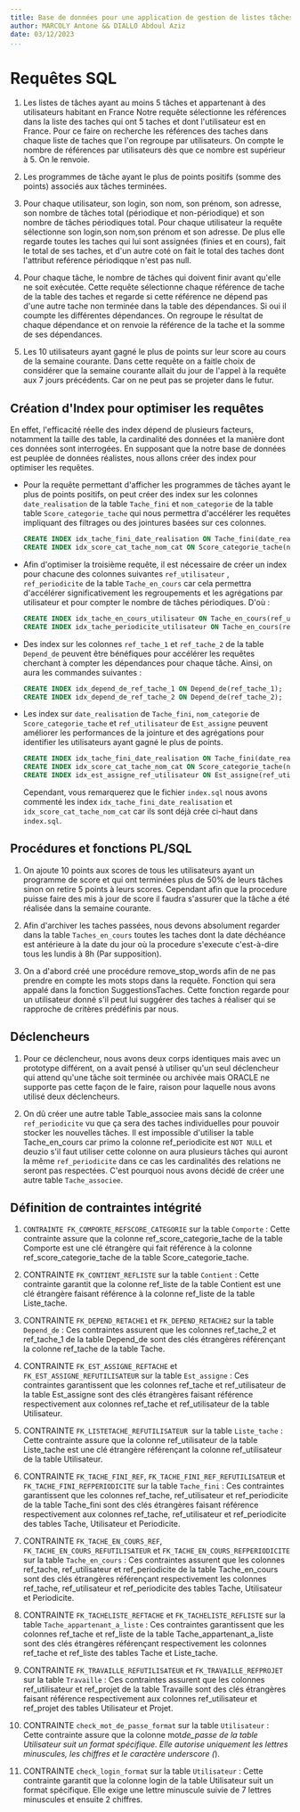 ```yaml
---
title: Base de données pour une application de gestion de listes tâches (<<to-do>> list).
author: MARCOLY Antone && DIALLO Abdoul Aziz
date: 03/12/2023
...
```


# Requêtes SQL

1. Les listes de tâches ayant au moins 5 tâches et appartenant à des utilisateurs habitant en France
   Notre requête sélectionne les références dans la liste des taches qui ont 5 taches et dont l'utilisateur est en France. Pour ce faire on recherche les références des taches dans chaque liste de taches que l'on regroupe par utilisateurs. On compte le nombre de références par utilisateurs dès que ce nombre est supérieur à 5. On le renvoie.

2. Les programmes de tâche ayant le plus de points positifs (somme des points) associés aux tâches terminées.

3. Pour chaque utilisateur, son login, son nom, son prénom, son adresse, son nombre de tâches total (périodique et non-périodique) et son nombre de tâches périodiques total.
   Pour chaque utilisateur la requête sélectionne son login,son nom,son prénom et son adresse. De plus elle regarde toutes les taches qui lui sont assignées (finies et en cours), fait le total de ses taches, et d'un autre coté on fait le total des taches dont l'attribut reférence périodiqque n'est pas null.

4. Pour chaque tâche, le nombre de tâches qui doivent finir avant qu'elle ne soit exécutée.
   Cette requête sélectionne chaque référence de tache de la table des taches et regarde si cette référence ne dépend pas d'une autre tache non terminée dans la table des dépendances.
   Si oui il coumpte les différentes dépendances.
   On regroupe le résultat de chaque dépendance et on renvoie la référence de la tache et la somme de ses dépendances.

5. Les 10 utilisateurs ayant gagné le plus de points sur leur score au cours de la semaine courante.
   Dans cette requête on a faitle choix de considérer que la semaine courante allait du jour de l'appel à la requête aux 7 jours précédents. Car on ne peut pas se projeter dans le futur.

## Création d'Index pour optimiser les requêtes

En effet, l'efficacité réelle des index dépend de plusieurs facteurs, notamment la taille des table, la cardinalité des données et la manière dont ces données sont interrogées. En supposant que la notre base de données est peuplée de données réalistes, nous allons créer des index pour optimiser les requêtes.

- Pour la requête permettant d'afficher les programmes de tâches ayant le plus de points positifs, on peut créer des index sur les colonnes `date_realisation` de la table `Tache_fini` et `nom_categorie` de la table table `Score_categorie_tache` qui nous permettra d'accélérer les requêtes impliquant des filtrages ou des jointures basées sur ces colonnes.

  ```sql
  CREATE INDEX idx_tache_fini_date_realisation ON Tache_fini(date_realisation);
  CREATE INDEX idx_score_cat_tache_nom_cat ON Score_categorie_tache(nom_categorie);
  ```

- Afin d'optimiser la troisième requête, il est nécessaire de créer un index pour chacune des colonnes suivantes `ref_utilisateur` , `ref_periodicite` de la table `Tache_en_cours` car cela permettra d'accélérer significativement les regroupements et les agrégations par utilisateur et pour compter le nombre de tâches périodiques. D'où :

  ```sql
  CREATE INDEX idx_tache_en_cours_utilisateur ON Tache_en_cours(ref_utilisateur);
  CREATE INDEX idx_tache_periodicite_utilisateur ON Tache_en_cours(ref_periodicite);
  ```

- Des index sur les colonnes `ref_tache_1` et `ref_tache_2` de la table `Depend_de` peuvent être bénéfiques pour accélérer les requêtes cherchant à compter les dépendances pour chaque tâche. Ainsi, on aura les commandes suivantes :

  ```sql
  CREATE INDEX idx_depend_de_ref_tache_1 ON Depend_de(ref_tache_1);
  CREATE INDEX idx_depend_de_ref_tache_2 ON Depend_de(ref_tache_2);
  ```

- Les index sur `date_realisation` de `Tache_fini`, `nom_categorie` de `Score_categorie_tache` et `ref_utilisateur` de `Est_assigne` peuvent améliorer les performances de la jointure et des agrégations pour identifier les utilisateurs ayant gagné le plus de points.

  ```sql
  CREATE INDEX idx_tache_fini_date_realisation ON Tache_fini(date_realisation);
  CREATE INDEX idx_score_cat_tache_nom_cat ON Score_categorie_tache(nom_categorie);
  CREATE INDEX idx_est_assigne_ref_utilisateur ON Est_assigne(ref_utilisateur);
  ```

  Cependant, vous remarquerez que le fichier `index.sql` nous avons commenté les index `idx_tache_fini_date_realisation` et `idx_score_cat_tache_nom_cat` car ils sont déjà crée ci-haut dans `index.sql`.

## Procédures et fonctions PL/SQL

1. On ajoute 10 points aux scores de tous les utilisateurs ayant un programme de score et qui ont terminées plus de 50% de leurs tâches sinon on retire 5 points à leurs scores. Cependant afin que la procedure puisse faire des mis à jour de score il faudra s'assurer que la tâche a été réalisée dans la semaine courante.

2. Afin d'archiver les taches passées, nous devons absolument regarder dans la table `Taches_en_cours` toutes les taches dont la date déchéance est antérieure à la date du jour où la procedure s'execute c'est-à-dire tous les lundis à 8h (Par supposition).

3. On a d'abord créé une procédure remove_stop_words afin de ne pas prendre en compte les mots stops dans la requête. Fonction qui sera appalé dans la fonction SuggestionsTaches.
   Cette fonction regarde pour un utilisateur donné s'il peut lui suggérer des taches à réaliser qui se rapproche de critères prédéfinis par nous.

## Déclencheurs

1. Pour ce déclencheur, nous avons deux corps identiques mais avec un prototype différent, on a avait pensé à utiliser qu'un seul déclencheur qui attend qu'une tâche soit terminée ou archivée mais ORACLE ne supporte pas cette façon de le faire, raison pour laquelle nous avons utilisé deux déclencheurs.

2. On dû créer une autre table Table_associee mais sans la colonne `ref_periodicite` vu que ça sera des taches individuelles pour pouvoir stocker les nouvelles tâches. Il est impossible d'utiliser la table Tache_en_cours car primo la colonne ref_periodicite est `NOT NULL` et deuzio s'il faut utiliser cette colonne on aura plusieurs tâches qui auront la même `ref_periodicite` dans ce cas les cardinalités des relations ne seront pas respectées. C'est pourquoi nous avons décidé de créer une autre table `Tache_associee`.

## Définition de contraintes intégrité

1. `CONTRAINTE FK_COMPORTE_REFSCORE_CATEGORIE` sur la table `Comporte` :
   Cette contrainte assure que la colonne ref_score_categorie_tache de la table Comporte est une clé étrangère
   qui fait référence à la colonne ref_score_categorie_tache de la table Score_categorie_tache.

2. CONTRAINTE `FK_CONTIENT_REFLISTE` sur la table `Contient` :
   Cette contrainte garantit que la colonne ref_liste de la table Contient est une clé étrangère
   faisant référence à la colonne ref_liste de la table Liste_tache.

3. CONTRAINTE `FK_DEPEND_RETACHE1` et `FK_DEPEND_RETACHE2` sur la table `Depend_de` :
   Ces contraintes assurent que les colonnes ref_tache_2 et ref_tache_1 de la table Depend_de sont des clés étrangères
   référençant la colonne ref_tache de la table Tache.

4. CONTRAINTE `FK_EST_ASSIGNE_REFTACHE` et `FK_EST_ASSIGNE_REFUTILISATEUR` sur la table `Est_assigne` :
   Ces contraintes garantissent que les colonnes ref_tache et ref_utilisateur de la table Est_assigne sont des clés étrangères
   faisant référence respectivement aux colonnes ref_tache et ref_utilisateur de la table Utilisateur.

5. CONTRAINTE `FK_LISTETACHE_REFUTILISATEUR `sur la table `Liste_tache` :
   Cette contrainte assure que la colonne ref_utilisateur de la table Liste_tache est une clé étrangère
   référençant la colonne ref_utilisateur de la table Utilisateur.

6. CONTRAINTE `FK_TACHE_FINI_REF`, `FK_TACHE_FINI_REF_REFUTILISATEUR` et `FK_TACHE_FINI_REFPERIODICITE` sur la table `Tache_fini` :
   Ces contraintes garantissent que les colonnes ref_tache, ref_utilisateur et ref_periodicite de la table Tache_fini sont des clés étrangères
   faisant référence respectivement aux colonnes ref_tache, ref_utilisateur et ref_periodicite des tables Tache, Utilisateur et Periodicite.

7. CONTRAINTE `FK_TACHE_EN_COURS_REF`, `FK_TACHE_EN_COURS_REFUTILISATEUR` et `FK_TACHE_EN_COURS_REFPERIODICITE` sur la table `Tache_en_cours` :
   Ces contraintes assurent que les colonnes ref_tache, ref_utilisateur et ref_periodicite de la table Tache_en_cours sont des clés étrangères
   référençant respectivement les colonnes ref_tache, ref_utilisateur et ref_periodicite des tables Tache, Utilisateur et Periodicite.

8. CONTRAINTE `FK_TACHELISTE_REFTACHE` et `FK_TACHELISTE_REFLISTE` sur la table `Tache_appartenant_a_liste` :
   Ces contraintes garantissent que les colonnes ref_tache et ref_liste de la table Tache_appartenant_a_liste sont des clés étrangères
   référençant respectivement les colonnes ref_tache et ref_liste des tables Tache et Liste_tache.

9. CONTRAINTE `FK_TRAVAILLE_REFUTILISATEUR` et `FK_TRAVAILLE_REFPROJET` sur la table `Travaille` :
   Ces contraintes assurent que les colonnes ref_utilisateur et ref_projet de la table Travaille sont des clés étrangères
   faisant référence respectivement aux colonnes ref_utilisateur et ref_projet des tables Utilisateur et Projet.

10. CONTRAINTE `check_mot_de_passe_format` sur la table `Utilisateur` :
    Cette contrainte assure que la colonne mot*de_passe de la table Utilisateur suit un format spécifique.
    Elle autorise uniquement les lettres minuscules, les chiffres et le caractère underscore (*).

11. CONTRAINTE `check_login_format` sur la table `Utilisateur` :
    Cette contrainte garantit que la colonne login de la table Utilisateur suit un format spécifique.
    Elle exige une lettre minuscule suivie de 7 lettres minuscules et ensuite 2 chiffres.
